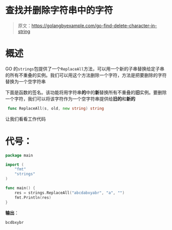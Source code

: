 # 查找并删除字符串中的字符

> 原文：<https://golangbyexample.com/go-find-delete-character-in-string>

# **概述**

GO 的`strings`包提供了一个`ReplaceAll`方法，可以用一个新的子串替换给定子串的所有不重叠的实例。我们可以用这个方法删除一个字符，方法是把要删除的字符替换为一个空字符串

下面是函数的签名。该功能将用字符串**的**中的**新**替换所有不重叠的**旧**实例。要删除一个字符，我们可以将该字符作为一个空字符串提供给**旧的**和**新的**

```go
 func ReplaceAll(s, old, new string) string
```

让我们看看工作代码

# **代号**：

```go
package main

import (
    "fmt"
    "strings"
)

func main() {
    res = strings.ReplaceAll("abcdabxyabr", "a", "")
    fmt.Println(res)
}
```

**输出**：

```go
bcdbxybr
```